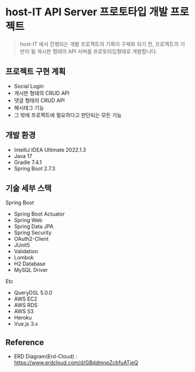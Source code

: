 # host-IT API Server 프로토타입 개발 프로젝트

> host-IT 에서 진행되는 개발 프로젝트의 기획이 구체화 되기 전, 프로젝트의 기반이 될 게시판 형태의 API 서버를 프로토타입형태로 개발합니다.

## 프로젝트 구현 계획

* Social Login
* 게시판 형태의 CRUD API
* 댓글 형태의 CRUD API
* 해시태그 기능
* 그 밖에 프로젝트에 필요하다고 판단되는 모든 기능

## 개발 환경

* IntelliJ IDEA Ultimate 2022.1.3
* Java 17
* Gradle 7.4.1
* Spring Boot 2.7.3

## 기술 세부 스택

Spring Boot

* Spring Boot Actuator
* Spring Web
* Spring Data JPA
* Spring Security
* OAuth2-Client
* JUnit5
* Validation
* Lombok
* H2 Database
* MySQL Driver

Etc

* QueryDSL 5.0.0
* AWS EC2
* AWS RDS
* AWS S3
* Heroku
* Vue.js 3.x

## Reference

* ERD Diagram(Erd-Cloud) : https://www.erdcloud.com/d/GBddmnpZcbfuATjeQ



